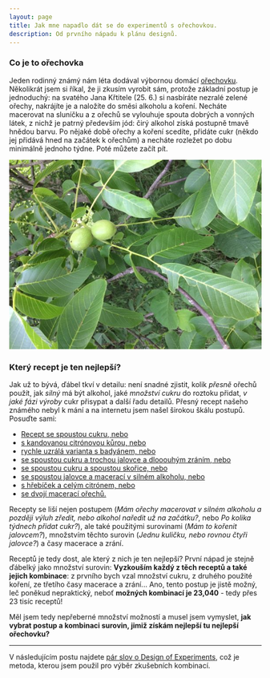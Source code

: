 ```yaml
---
layout: page
title: Jak mne napadlo dát se do experimentů s ořechovkou.
description: Od prvního nápadu k plánu designů.
---
```


### Co je to ořechovka

Jeden rodinný známý nám léta dodával výbornou domácí [ořechovku](https://cs.wikipedia.org/wiki/O%C5%99echovka_(n%C3%A1poj)). Několikrát jsem si říkal, že ji zkusím vyrobit sám, protože základní postup je jednoduchý: na svatého Jana Křtitele (25. 6.) si nasbíráte nezralé zelené ořechy, nakrájíte je a naložíte do směsi alkoholu a koření. Necháte macerovat na sluníčku a z ořechů se vylouhuje spouta dobrých a vonných látek, z nichž je patrný především jód: čirý alkohol získá postupně tmavě hnědou barvu. Po nějaké době ořechy a koření scedíte, přidáte cukr (někdo jej přidává hned na začátek k ořechům) a necháte rozležet po dobu minimálně jednoho týdne. Poté můžete začít pít. 

![nezrale plody oresaku](../assets/orechovka/nezrale_orechy.jpg)

### Který recept je ten nejlepší?

Jak už to bývá, ďábel tkví v detailu: není snadné zjistit, kolik _přesně_ ořechů použít, jak _silný_ má být alkohol, jaké _množství cukru_ do roztoku přidat, _v jaké fázi výroby_ cukr přisypat a další řadu detailů. Přesný recept našeho známého nebyl k mání a na internetu jsem našel širokou škálu postupů. Posuďte sami: 

- [Recept se spoustou cukru, nebo](https://www.apetitonline.cz/recept/orechovka-0)
- [s kandovanou citrónovou kůrou, nebo ](https://www.idnes.cz/hobby/domov/domaci-orechovy-liker.A130912_183145_hobby-domov_mce)
- [rychle uzrálá varianta s badyánem, nebo ](https://prima-receptar.cz/domaci-orechovka/)
- [se spoustou cukru a trochou jalovce a dlooouhým zráním, nebo ](https://abecedazahrady.dama.cz/clanek/jak-pripravit-svatojansky-liker-orechovice-krok-za-krokem)
- [se spoustou cukru a spoustou skořice, nebo ](https://www.toprecepty.cz/recept/2968-orechovka/)
- [se spoustou jalovce a macerací v silném alkoholu, nebo](https://www.receptyonline.cz/recept/napoj/orechovka-nasich-prababicek/)
- [s hřebíček a celým citrónem, nebo](https://www.jaktak.cz/jak-vyrobit-orechovy-liker-recept.html)
- [se dvojí macerací ořechů.](https://www.jaktak.cz/jak-si-vyrobit-domaci-orechovy-liker-recept.html)

Recepty se liší nejen postupem (_Mám ořechy macerovat v silném alkoholu a později výluh zředit, nebo alkohol naředit už na začátku?_, nebo _Po kolika týdnech přidat cukr?_), ale také použitými surovinami (_Mám to kořenit jalovcem?_), množstvím těchto surovin (_Jednu kuličku, nebo rovnou čtyři jalovce?_) a časy macerace a zrání. 

Receptů je tedy dost, ale který z nich je ten nejlepší? První nápad je stejně ďábelký jako množství surovin: **Vyzkouším každý z těch receptů a také jejich kombinace**: z prvního bych vzal množství cukru, z druhého použité koření, ze třetího časy macerace a zrání... Ano, tento postup je jistě možný, leč poněkud nepraktický, neboť **možných kombinací je 23,040** - tedy přes 23 tisíc receptů!

Měl jsem tedy nepřeberné množství možností a musel jsem vymyslet, **jak vybrat postup a kombinaci surovin, jimiž získám nejlepší tu nejlepší ořechovku?** 

---

V následujícím postu najdete [pár slov o Design of Experiments](orechovka2.html), což je metoda, kterou jsem použil pro výběr zkušebních kombinací.
